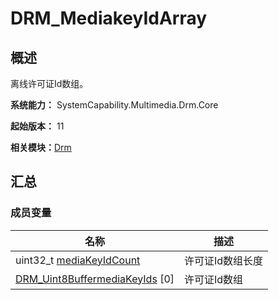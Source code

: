 # DRM_MediakeyIdArray


## 概述

离线许可证Id数组。

**系统能力：** SystemCapability.Multimedia.Drm.Core

**起始版本：** 11

**相关模块：**[Drm](_drm.md)


## 汇总


### 成员变量

| 名称 | 描述 | 
| -------- | -------- |
| uint32_t [mediaKeyIdCount](_drm.md#mediakeyidcount) | 许可证Id数组长度 | 
| [DRM_Uint8Buffer](_d_r_m___uint8_buffer.md)[mediaKeyIds](_drm.md#mediakeyids) [0] | 许可证Id数组 | 
